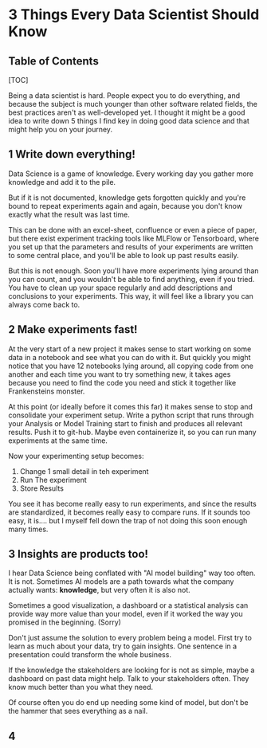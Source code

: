 3 Things Every Data Scientist Should Know
=======================================

Table of Contents
-----------------
[TOC]

Being a data scientist is hard. People expect you to do everything, and because the subject 
is much younger than other software related fields, the best practices aren't as well-developed yet. 
I thought it might be a good idea to write down 5 things I find key in doing good data science 
and that might help you on your journey.

1 Write down everything!
------------------------
Data Science is a game of knowledge. Every working day you gather more knowledge and add it to the pile. 

But if it is not documented, knowledge gets forgotten quickly and you're bound to repeat experiments again and again, 
because you don't know exactly what the result was last time. 

This can be done with an excel-sheet, confluence or even a piece of paper, but there exist experiment tracking tools 
like MLFlow or Tensorboard, where you set up that the parameters and results of your experiments are written 
to some central place, and you'll be able to look up past results easily. 

But this is not enough. Soon you'll have more experiments lying around than you can count, and you 
wouldn't be able to find anything, even if you tried. You have to clean up your space regularly and 
add descriptions and conclusions to your experiments. This way, it will feel like a library you can 
always come back to. 

2 Make experiments fast!
-------------------------
At the very start of a new project it makes sense to start working on some data in a 
notebook and see what you can do with it. But quickly you might notice that you have 12 notebooks lying around, 
all copying code from one another and each time you want to try something new, it takes ages because you need to 
find the code you need and stick it together like Frankensteins monster. 

At this point (or ideally before it comes this far) it makes sense to stop and consolidate your experiment setup. 
Write a python script that runs through your Analysis or Model Training start to finish and produces all relevant 
results. Push it to git-hub. Maybe even containerize it, so you can run many experiments at the same time.

Now your experimenting setup becomes:

1. Change 1 small detail in teh experiment
2. Run The experiment
3. Store Results

You see it has become really easy to run experiments, and since the results are standardized, it becomes really easy 
to compare runs. If it sounds too easy, it is.... but I myself fell down the trap of not doing this soon enough 
many times. 

3 Insights are products too!
-------------------------
I hear Data Science being conflated with "AI model building" way too often. It is not. Sometimes AI models are
a path towards what the company actually wants: **knowledge**, but very often it is also not.  

Sometimes a good visualization, a dashboard or a statistical analysis can provide way more value than 
your model, even if it worked the way you promised in the beginning. (Sorry)

Don't just assume the solution to every problem being a model. First try to learn as much about your 
data, try to gain insights. One sentence in a presentation could transform the whole business. 

If the knowledge the stakeholders are looking for is not as simple, maybe a dashboard on past data 
might help. Talk to your stakeholders often. They know much better than you what they need. 

Of course often you do end up needing some kind of model, but don't be the hammer that sees everything as a nail.

4 
---------




